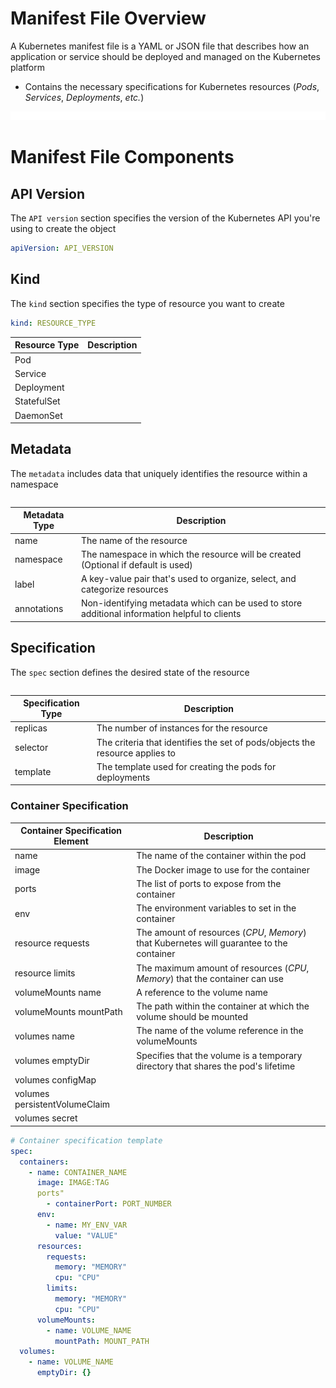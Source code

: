 # Manifest File Overview

A Kubernetes manifest file is a YAML or JSON file that describes how an application or service should be deployed and managed on the Kubernetes platform

* Contains the necessary specifications for Kubernetes resources (*Pods*, *Services*, *Deployments*, *etc.*)

![](https://github.com/JonmarCorpuz/LetsLearn/blob/main/Assets/Whitespace.png)

# Manifest File Components

## API Version

The `API version` section specifies the version of the Kubernetes API you're using to create the object

```YAML
apiVersion: API_VERSION
```

## Kind

The `kind` section specifies the type of resource you want to create

```YAML
kind: RESOURCE_TYPE
```

| Resource Type | Description |
| --- | --- |
| Pod | |
| Service | |
| Deployment | |
| StatefulSet | |
| DaemonSet | |

## Metadata

The `metadata` includes data that uniquely identifies the resource within a namespace

```YAML

```

| Metadata Type | Description |
| --- | --- |
| name | The name of the resource |
| namespace | The namespace in which the resource will be created (Optional if default is used) |
| label | A key-value pair that's used to organize, select, and categorize resources |
| annotations | Non-identifying metadata which can be used to store additional information helpful to clients |

## Specification

The `spec` section defines the desired state of the resource

```YAML

```

| Specification Type | Description |
| --- | --- |
| replicas | The number of instances for the resource |
| selector | The criteria that identifies the set of pods/objects the resource applies to |
| template | The template used for creating the pods for deployments |

### Container Specification 

| Container Specification Element | Description |
| --- | --- |
| name | The name of the container within the pod |
| image | The Docker image to use for the container |
| ports | The list of ports to expose from the container |
| env | The environment variables to set in the container |
| resource requests | The amount of resources (*CPU*, *Memory*) that Kubernetes will guarantee to the container |
| resource limits | The maximum amount of resources (*CPU*, *Memory*) that the container can use |
| volumeMounts name | A reference to the volume name |
| volumeMounts mountPath | The path within the container at which the volume should be mounted |
| volumes name | The name of the volume reference in the volumeMounts |
| volumes emptyDir | Specifies that the volume is a temporary directory that shares the pod's lifetime |
| volumes configMap | |
| volumes persistentVolumeClaim | |
| volumes secret | |

```YAML
# Container specification template
spec:
  containers:
    - name: CONTAINER_NAME
      image: IMAGE:TAG
      ports"
        - containerPort: PORT_NUMBER
      env:
        - name: MY_ENV_VAR
          value: "VALUE"
      resources:
        requests:
          memory: "MEMORY"
          cpu: "CPU"
        limits:
          memory: "MEMORY"
          cpu: "CPU"
      volumeMounts:
        - name: VOLUME_NAME
          mountPath: MOUNT_PATH
  volumes:
    - name: VOLUME_NAME
      emptyDir: {}
```
